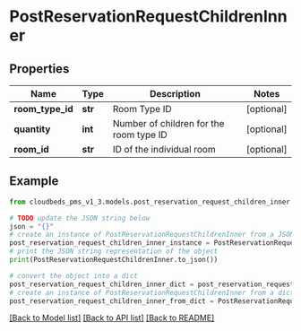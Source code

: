 # PostReservationRequestChildrenInner


## Properties

Name | Type | Description | Notes
------------ | ------------- | ------------- | -------------
**room_type_id** | **str** | Room Type ID | [optional] 
**quantity** | **int** | Number of children for the room type ID | [optional] 
**room_id** | **str** | ID of the individual room | [optional] 

## Example

```python
from cloudbeds_pms_v1_3.models.post_reservation_request_children_inner import PostReservationRequestChildrenInner

# TODO update the JSON string below
json = "{}"
# create an instance of PostReservationRequestChildrenInner from a JSON string
post_reservation_request_children_inner_instance = PostReservationRequestChildrenInner.from_json(json)
# print the JSON string representation of the object
print(PostReservationRequestChildrenInner.to_json())

# convert the object into a dict
post_reservation_request_children_inner_dict = post_reservation_request_children_inner_instance.to_dict()
# create an instance of PostReservationRequestChildrenInner from a dict
post_reservation_request_children_inner_from_dict = PostReservationRequestChildrenInner.from_dict(post_reservation_request_children_inner_dict)
```
[[Back to Model list]](../README.md#documentation-for-models) [[Back to API list]](../README.md#documentation-for-api-endpoints) [[Back to README]](../README.md)


